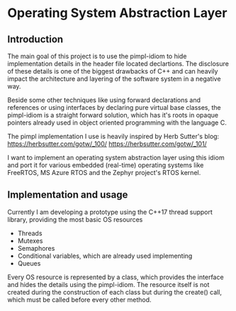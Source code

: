 # Operating System Abstraction Layer

## Introduction

The main goal of this project is to use the pimpl-idiom to hide implementation
details in the header file located declartions. The disclosure of these details
is one of the biggest drawbacks of C++ and can heavily impact the architecture
and layering of the software system in a negative way.

Beside some other techniques like using forward declarations and references or
using interfaces by declaring pure virtual base classes, the pimpl-idiom is a
straight forward solution, which has it's roots in opaque pointers already used
in object oriented programming with the language C.

The pimpl implementation I use is heavily inspired by Herb Sutter's blog:
https://herbsutter.com/gotw/_100/
https://herbsutter.com/gotw/_101/

I want to implement an operating system abstraction layer using this idiom and
port it for various embedded (real-time) operating systems like FreeRTOS, MS
Azure RTOS and the Zephyr project's RTOS kernel.

## Implementation and usage

Currently I am developing a prototype using the C++17 thread support library,
providing the most basic OS resources

* Threads
* Mutexes
* Semaphores
* Conditional variables, which are already used implementing
* Queues

Every OS resource is represented by a class, which provides the interface and
hides the details using the pimpl-idiom. The resource itself is not created
during the construction of each class but during the create() call, which must
be called before every other method.
